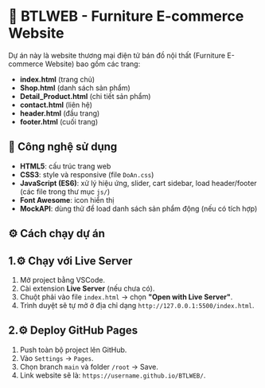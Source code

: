 # 🛒 BTLWEB - Furniture E-commerce Website
Dự án này là website thương mại điện tử bán đồ nội thất (Furniture E-commerce Website) bao gồm các trang:
- **index.html** (trang chủ)
- **Shop.html** (danh sách sản phẩm)
- **Detail_Product.html** (chi tiết sản phẩm)
- **contact.html** (liên hệ)
- **header.html** (đầu trang)
- **footer.html** (cuối trang)


## 🚀 Công nghệ sử dụng
- **HTML5**: cấu trúc trang web  
- **CSS3**: style và responsive (file `DoAn.css`)  
- **JavaScript (ES6)**: xử lý hiệu ứng, slider, cart sidebar, load header/footer (các file trong thư mục `js/`)  
- **Font Awesome**: icon hiển thị  
- **MockAPI**: dùng thử để load danh sách sản phẩm động (nếu có tích hợp)


## ⚙️ Cách chạy dự án
## 1.⚙️ Chạy với Live Server
1. Mở project bằng VSCode.
2. Cài extension **Live Server** (nếu chưa có).
3. Chuột phải vào file `index.html` → chọn **"Open with Live Server"**.
4. Trình duyệt sẽ tự mở ở địa chỉ dạng `http://127.0.0.1:5500/index.html`.

## 2.⚙️ Deploy GitHub Pages
1. Push toàn bộ project lên GitHub.
2. Vào `Settings` → `Pages`.
3. Chọn branch `main` và folder `/root` → Save.
4. Link website sẽ là: `https://username.github.io/BTLWEB/`.